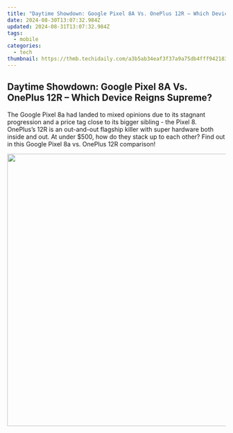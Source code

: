 ```yaml
---
title: "Daytime Showdown: Google Pixel 8A Vs. OnePlus 12R – Which Device Reigns Supreme?"
date: 2024-08-30T13:07:32.984Z
updated: 2024-08-31T13:07:32.984Z
tags:
  - mobile
categories:
  - tech
thumbnail: https://thmb.techidaily.com/a3b5ab34eaf3f37a9a75db4fff942183c1ae755ba8565a3523ea779e463db4b2.jpg
---
```


## Daytime Showdown: Google Pixel 8A Vs. OnePlus 12R – Which Device Reigns Supreme?

The Google Pixel 8a had landed to mixed opinions due to its stagnant progression and a price tag close to its bigger sibling - the Pixel 8\. OnePlus’s 12R is an out-and-out flagship killer with super hardware both inside and out. At under $500, how do they stack up to each other? Find out in this Google Pixel 8a vs. OnePlus 12R comparison!

<ins class="adsbygoogle"
     style="display:block"
     data-ad-format="autorelaxed"
     data-ad-client="ca-pub-7571918770474297"
     data-ad-slot="1223367746"></ins>



<ins class="adsbygoogle"
     style="display:block"
     data-ad-client="ca-pub-7571918770474297"
     data-ad-slot="8358498916"
     data-ad-format="auto"
     data-full-width-responsive="true"></ins>



<!-- affiliate ads begin -->
<a href="https://versadesk.pxf.io/c/5597632/1892107/21290" target="_top" id="1892107"><img src="//a.impactradius-go.com/display-ad/21290-1892107" border="0" alt="" width="1200" height="628"/></a><img height="0" width="0" src="https://imp.pxf.io/i/5597632/1892107/21290" style="position:absolute;visibility:hidden;" border="0" />
<!-- affiliate ads end -->
